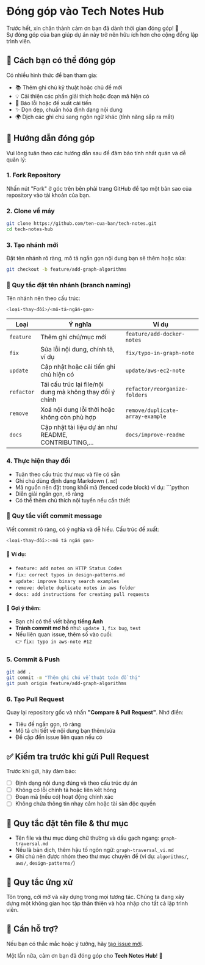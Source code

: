 # Đóng góp vào Tech Notes Hub

Trước hết, xin chân thành cảm ơn bạn đã dành thời gian đóng góp! 🎉  
Sự đóng góp của bạn giúp dự án này trở nên hữu ích hơn cho cộng đồng lập trình viên.

## 🚀 Cách bạn có thể đóng góp

Có nhiều hình thức để bạn tham gia:

- 📚 Thêm ghi chú kỹ thuật hoặc chủ đề mới
- 💡 Cải thiện các phần giải thích hoặc đoạn mã hiện có
- 🐛 Báo lỗi hoặc đề xuất cải tiến
- ✨ Dọn dẹp, chuẩn hóa định dạng nội dung
- 🌍 Dịch các ghi chú sang ngôn ngữ khác (tính năng sắp ra mắt)

## 📝 Hướng dẫn đóng góp

Vui lòng tuân theo các hướng dẫn sau để đảm bảo tính nhất quán và dễ quản lý:

### 1. Fork Repository

Nhấn nút "Fork" ở góc trên bên phải trang GitHub để tạo một bản sao của repository vào tài khoản của bạn.

### 2. Clone về máy

```bash
git clone https://github.com/ten-cua-ban/tech-notes.git
cd tech-notes-hub
```

### 3. Tạo nhánh mới

Đặt tên nhánh rõ ràng, mô tả ngắn gọn nội dung bạn sẽ thêm hoặc sửa:

```bash
git checkout -b feature/add-graph-algorithms
```

### 🧩 Quy tắc đặt tên nhánh (branch naming)

Tên nhánh nên theo cấu trúc:

```bash
<loại-thay-đổi>/<mô-tả-ngắn-gọn>
```

| Loại       | Ý nghĩa                                                  | Ví dụ                            |
| ---------- | -------------------------------------------------------- | -------------------------------- |
| `feature`  | Thêm ghi chú/mục mới                                     | `feature/add-docker-notes`       |
| `fix`      | Sửa lỗi nội dung, chính tả, ví dụ                        | `fix/typo-in-graph-note`         |
| `update`   | Cập nhật hoặc cải tiến ghi chú hiện có                   | `update/aws-ec2-note`            |
| `refactor` | Tái cấu trúc lại file/nội dung mà không thay đổi ý chính | `refactor/reorganize-folders`    |
| `remove`   | Xoá nội dung lỗi thời hoặc không còn phù hợp             | `remove/duplicate-array-example` |
| `docs`     | Cập nhật tài liệu dự án như README, CONTRIBUTING,...     | `docs/improve-readme`            |

### 4. Thực hiện thay đổi

* Tuân theo cấu trúc thư mục và file có sẵn
* Ghi chú dùng định dạng Markdown (`.md`)
* Mã nguồn nên đặt trong khối mã (fenced code block) ví dụ: \`\`\`python
* Diễn giải ngắn gọn, rõ ràng
* Có thể thêm chú thích nội tuyến nếu cần thiết

### 💬 Quy tắc viết commit message

Viết commit rõ ràng, có ý nghĩa và dễ hiểu. Cấu trúc đề xuất:

```bash
<loại-thay-đổi>:<mô tả ngắn gọn>
```

#### 📌 Ví dụ:

- `feature: add notes on HTTP Status Codes`
- `fix: correct typos in design-patterns.md`
- `update: improve binary search examples`
- `remove: delete duplicate notes in aws folder`
- `docs: add instructions for creating pull requests`

#### 🧠 Gợi ý thêm:

- Bạn chỉ có thể viết bằng **tiếng Anh**
- **Tránh commit mơ hồ** như: `update 1`, `fix bug`, `test`
- Nếu liên quan issue, thêm số vào cuối:  
  👉 `fix: typo in aws-note #12`


### 5. Commit & Push

```bash
git add .
git commit -m "Thêm ghi chú về thuật toán đồ thị"
git push origin feature/add-graph-algorithms
```

### 6. Tạo Pull Request

Quay lại repository gốc và nhấn **"Compare & Pull Request"**. Nhớ điền:

* Tiêu đề ngắn gọn, rõ ràng
* Mô tả chi tiết về nội dung bạn thêm/sửa
* Đề cập đến issue liên quan nếu có

## ✅ Kiểm tra trước khi gửi Pull Request

Trước khi gửi, hãy đảm bảo:

* [ ] Định dạng nội dung đúng và theo cấu trúc dự án
* [ ] Không có lỗi chính tả hoặc liên kết hỏng
* [ ] Đoạn mã (nếu có) hoạt động chính xác
* [ ] Không chứa thông tin nhạy cảm hoặc tài sản độc quyền

## 📁 Quy tắc đặt tên file & thư mục

* Tên file và thư mục dùng chữ thường và dấu gạch ngang: `graph-traversal.md`
* Nếu là bản dịch, thêm hậu tố ngôn ngữ: `graph-traversal_vi.md`
* Ghi chú nên được nhóm theo thư mục chuyên đề (ví dụ: `algorithms/`, `aws/`, `design-patterns/`)

## 🤝 Quy tắc ứng xử

Tôn trọng, cởi mở và xây dựng trong mọi tương tác. Chúng ta đang xây dựng một không gian học tập thân thiện và hòa nhập cho tất cả lập trình viên.

## 📩 Cần hỗ trợ?

Nếu bạn có thắc mắc hoặc ý tưởng, hãy [tạo issue mới](https://github.com/tech-notes-hub/tech-notes/issues).

Một lần nữa, cảm ơn bạn đã đóng góp cho **Tech Notes Hub**! 🙌
